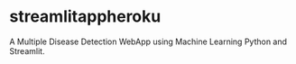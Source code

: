 # streamlitappheroku
A Multiple Disease Detection WebApp using Machine Learning Python and Streamlit.

